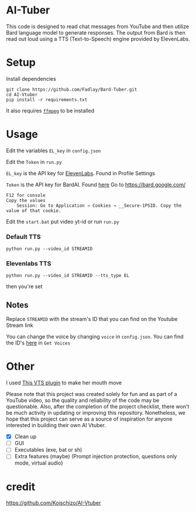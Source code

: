 # AI-Tuber
This code is designed to read chat messages from YouTube and then utilize Bard language model to generate responses. The output from Bard is then read out loud using a TTS (Text-to-Speech) engine provided by ElevenLabs.


# Setup
Install dependencies
```
git clone https://github.com/Fadlay/Bard-Tuber.git
cd AI-Vtuber
pip install -r requirements.txt
```
It also requires [`ffmpeg`](https://ffmpeg.org/) to be installed

# Usage

Edit the variables `EL_key` in `config.json`

Edit the `Token` in `run.py`

`EL_key` is the API key for [ElevenLabs](https://beta.elevenlabs.io/). Found in Profile Settings

`Token` is the API key for BardAI. Found [here](https://bard.google.com/)
Go to https://bard.google.com/
```
F12 for console
Copy the values
    Session: Go to Application → Cookies → __Secure-1PSID. Copy the value of that cookie.
```

Edit the `start.bat` put video yt-id or run `run.py`

### Default TTS
```
python run.py --video_id STREAMID 
```
### Elevenlabs TTS
```
python run.py --video_id STREAMID --tts_type EL 
```
then you're set
## Notes
Replace `STREAMID` with the stream's ID that you can find on the Youtube Stream link

You can change the voice by changing `voice` in `config.json`. You can find the ID's [here](https://api.elevenlabs.io/docs) in `Get Voices`


# Other
I used [This VTS plugin](https://lualucky.itch.io/vts-desktop-audio-plugin) to make her mouth move

Please note that this project was created solely for fun and as part of a YouTube video, so the quality and reliability of the code may be questionable. Also, after the completion of the project checklist, there won't be much activity in updating or improving this repository. Nonetheless, we hope that this project can serve as a source of inspiration for anyone interested in building their own AI Vtuber.

- [x] Clean up
- [ ] GUI
- [ ] Executables (exe, bat or sh)
- [ ] Extra features (maybe) (Prompt injection protection, questions only mode, virtual audio)

# credit
https://github.com/Koischizo/AI-Vtuber

